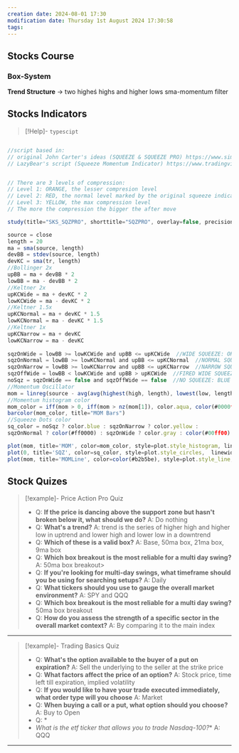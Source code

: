 ```yaml
---
creation date: 2024-08-01 17:30
modification date: Thursday 1st August 2024 17:30:58
tags:
---
```




## Stocks Course

### Box-System
**Trend Structure** -> two higheś highs and higher lows
sma-momentum filter

## Stocks Indicators



>[!Help]- 
>```typescipt ```

```typescript

//script based in:
// original John Carter's ideas (SQUEEZE & SQUEEZE PRO) https://www.simplertrading.com/
// LazyBear's script (Squeeze Momentum Indicator) https://www.tradingview.com/script/nqQ1DT5a-Squeeze-Momentum-Indicator-LazyBear/


// There are 3 levels of compression:
// Level 1: ORANGE, the lesser compresion level
// Level 2: RED, the normal level marked by the original squeeze indicator
// Level 3: YELLOW, the max compression level
// The more the compression the bigger the after move

study(title="SKS_SQZPRO", shorttitle="SQZPRO", overlay=false, precision=1)

source = close
length = 20
ma = sma(source, length)
devBB = stdev(source, length)
devKC = sma(tr, length)
//Bollinger 2x
upBB = ma + devBB * 2
lowBB = ma - devBB * 2
//Keltner 2x
upKCWide = ma + devKC * 2
lowKCWide = ma - devKC * 2
//Keltner 1.5x
upKCNormal = ma + devKC * 1.5
lowKCNormal = ma - devKC * 1.5
//Keltner 1x
upKCNarrow = ma + devKC
lowKCNarrow = ma - devKC
  
sqzOnWide = lowBB >= lowKCWide and upBB <= upKCWide  //WIDE SQUEEZE: ORANGE
sqzOnNormal = lowBB >= lowKCNormal and upBB <= upKCNormal  //NORMAL SQUEEZE: RED
sqzOnNarrow = lowBB >= lowKCNarrow and upBB <= upKCNarrow  //NARROW SQUEEZE: YELLOW
sqzOffWide = lowBB < lowKCWide and upBB > upKCWide  //FIRED WIDE SQUEEZE: GREEN
noSqz = sqzOnWide == false and sqzOffWide == false  //NO SQUEEZE: BLUE
//Momentum Oscillator
mom = linreg(source - avg(avg(highest(high, length), lowest(low, length)), sma(close, length)), length, 0)
//Momentum histogram color
mom_color = iff(mom > 0, iff(mom > nz(mom[1]), color.aqua, color(#0000ff)), iff(mom < nz(mom[1]), color(#ff0000), color(#ffeb3b)))
barcolor(mom_color, title="MOM Bars")
//Squeeze Dots color
sq_color = noSqz ? color.blue : sqzOnNarrow ? color.yellow :
sqzOnNormal ? color(#ff0000) : sqzOnWide ? color.gray : color(#00ff00)

plot(mom, title='MOM', color=mom_color, style=plot.style_histogram, linewidth=5
plot(0, title='SQZ', color=sq_color, style=plot.style_circles,  linewidth=3)
plot(mom, title='MOMLine', color=color(#b2b5be), style=plot.style_line, linewidth=2)
``````




## Stock Quizes
>[!example]- Price Action Pro Quiz
> - Q: **If the price is dancing above the support zone but hasn't broken below it, what should we do?**
> A: Do nothing
> - Q: **What's a trend?**
> A: trend is the series of higher high and higher low in uptrend and lower high and lower low in a downtrend
> - Q: **Which of these is a valid box?**
> A: Base, 50ma box, 21ma box, 9ma box
> - Q: **Which box breakout is the most reliable for a multi day swing?**
> A: 50ma box breakout>
> - Q: **If you're looking for multi-day swings, what timeframe should you be using for searching setups?**
> A: Daily
> - Q: **What tickers should you use to gauge the overall market environment?**
>A: SPY and QQQ
> - Q: **Which box breakout is the most reliable for a multi day swing?**
>50ma box breakout
> - Q: **How do you assess the strength of a specific sector in the overall market context?**
>A: By comparing it to the main index
---
>[!example]- Trading Basics Quiz
> - Q: **What's the option available to the buyer of a put on expiration?**
> A: Sell the underlying to the seller at the strike price
> - Q: **What factors affect the price of an option?**
> A: Stock price, time left till expiration, implied volatility
> - Q: **If you would like to have your trade executed immediately, what order type will you choose**
> A: Market
> - Q: **When buying a call or a put, what option should you choose?**
> A: Buy to Open
> - Q: *
> - *What is the etf ticker that allows you to trade Nasdaq-100?**
> A: QQQ
---
